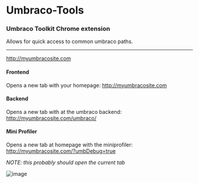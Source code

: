 # Umbraco-Tools
### Umbraco Toolkit Chrome extension

Allows for quick access to common umbraco paths.

---

http://myumbracosite.com

#### Frontend

Opens a new tab with your homepage: http://myumbracosite.com

#### Backend

Opens a new tab with at the umbraco backend: http://myumbracosite.com/umbraco/

#### Mini Profiler

Opens a new tab at homepage with the miniprofiler: http://myumbracosite.com/?umbDebug=true

*NOTE: this probably should open the current tab*

![image](http://i.imgur.com/BkW259P.png)
